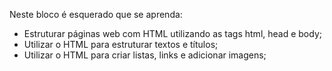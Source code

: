 Neste bloco é esquerado que se aprenda:

- Estruturar páginas web com HTML utilizando as tags html, head e body;
- Utilizar o HTML para estruturar textos e títulos;
- Utilizar o HTML para criar listas, links e adicionar imagens;
